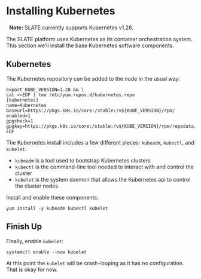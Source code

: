 Installing Kubernetes
=====================

  **Note:** SLATE currently supports Kubernetes v1.28.

The SLATE platform uses Kubernetes as its container orchestration system. This section we’ll install the base Kubernetes software components.

Kubernetes
----------

The Kubernetes repository can be added to the node in the usual way:



    export KUBE_VERSION=1.28 && \
    cat <<EOF | tee /etc/yum.repos.d/kubernetes.repo
    [kubernetes]
    name=Kubernetes
    baseurl=https://pkgs.k8s.io/core:/stable:/v${KUBE_VERSION}/rpm/
    enabled=1
    gpgcheck=1
    gpgkey=https://pkgs.k8s.io/core:/stable:/v${KUBE_VERSION}/rpm/repodata/repomd.xml.key
    EOF
    

The Kubernetes install includes a few different pieces: `kubeadm`, `kubectl`, and `kubelet`.

*   `kubeadm` is a tool used to bootstrap Kubernetes clusters
*   `kubectl` is the command-line tool needed to interact with and control the cluster
*   `kubelet` is the system daemon that allows the Kubernetes api to control the cluster nodes

Install and enable these components:



    yum install -y kubeadm kubectl kubelet
    

Finish Up
---------

Finally, enable `kubelet`:



    systemctl enable --now kubelet
    

At this point the `kubelet` will be crash-looping as it has no configuration. That is okay for now.

